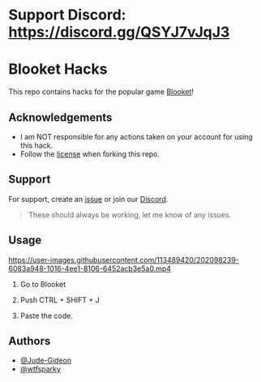 # Support Discord: https://discord.gg/QSYJ7vJqJ3

# Blooket Hacks

This repo contains hacks for the popular game [Blooket](https://blooket.com/)!
## Acknowledgements

 - I am NOT responsible for any actions taken on your account for using this hack.
 - Follow the [license](https://github.com/Jude-Gideon/Blooket/blob/main/LICENSE) when forking this repo.
## Support

For support, create an [issue](https://github.com/Jude-Gideon/Blooket/issues/new) or join our [Discord](https://discord.gg/QSYJ7vJqJ3).

> These should always be working, let me know of any issues.

## Usage


https://user-images.githubusercontent.com/113489420/202098239-6083a948-1016-4ee1-8106-6452acb3e5a0.mp4


1. Go to Blooket

2. Push CTRL + SHIFT + J

3. Paste the code.


## Authors

- [@Jude-Gideon](https://www.github.com/Jude-Gideon)
- [@wtfsparky](https://www.github.com/wtfsparky)
